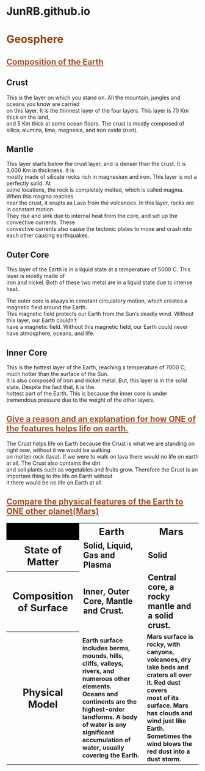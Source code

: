 # JunRB.github.io

<html>

<h1 style="color:SaddleBrown;">Geosphere</h1>

<h2 style="color:Sienna;"><b><u>Composition of the Earth</b></u></h2>

<h2><b>Crust</b></h2>
<p>
This is the layer on which you stand on. All the mountain, jungles and oceans you know are carried <br>
on this layer. It is the thinnest layer of the four layers. This layer is 70 Km thick on the land, <br>
and 5 Km thick at some ocean floors. The crust is mostly composed of silica, alumina, lime, magnesia, and iron oxide (rust).
</p>
<h2><b>Mantle</b></h2>
<p>
This layer starts below the crust layer, and is denser than the crust. It is 3,000 Km in thickness. It is <br>
mostly made of silicate rocks rich in magnesium and iron. This layer is not a perfectly solid. At <br>
some locations, the rock is completely melted, which is called magma. When this magma reaches <br>
near the crust, it erupts as Lava from the volcanoes. In this layer, rocks are in constant motion.<br>
 They rise and sink due to internal heat from the core, and set up the convective currents. These <br>
 convective currents also cause the tectonic plates to move and crash into each other causing earthquakes.
</p>
<h2><b>Outer Core</b></h2>
<p>
This layer of the Earth is in a liquid state at a temperature of 5000 C. This layer is mostly made of <br>
iron and nickel. Both of these two metal are in a liquid state due to intense heat.<br>

The outer core is always in constant circulatory motion, which creates a magnetic field around the Earth.<br>
This magnetic field protects our Earth from the Sun’s deadly wind. Without this layer, our Earth couldn’t <br>
have a magnetic field. Without this magnetic field, our Earth could never have atmosphere, oceans, and life.
</p>
<h2><b>Inner Core</b></h2>
<p>
This is the hottest layer of the Earth, reaching a temperature of 7000 C; much hotter than the surface of the Sun. <br>
It is also composed of iron and nickel metal. But, this layer is in the solid state. Despite the fact that, it is the <br>
hottest part of the Earth. This is because the inner core is under tremendous pressure due to the weight of the other layers.
</p>

<h2 style="color:Sienna;"><b><u>Give a reason and an explanation for how ONE of the features helps life on earth.</u></b></h2>

<p>The Crust helps life on Earth because the Crust is what we are standing on right now, without it we would be walking <br>
on molten rock (lava). If we were to walk on lava there would no life on earth at all. The Crust also contains the dirt <br>
and soil plants such as vegetables and fruits grow. Therefore the Crust is an important thing to the life on Earth without<br>
it there would be no life on Earth at all.

<h2 style="color:Sienna;"><b><u>Compare the physical features of the Earth to ONE other planet(Mars)</u></b></h2>

<table style="width:100%">
  <tr>
    <th style="background-color:black;"></th>
    <th style="font-size:160%;">Earth</th> 
    <th style="font-size:160%;">Mars</th>
  </tr>
   <tr>
    <th style="font-size:160%;"><b>State of Matter</b></th>
    <td style="font-size:130%;"><b>Solid, Liquid, Gas and Plasma</b></td>
    <td style="font-size:130%;"><b>Solid</b></td>
  </tr>
  <tr>
    <th style="font-size:160%;"><b>Composition of Surface</b></th>
    <td style="font-size:130%;"><b>Inner, Outer Core, Mantle and Crust.</b></td>
    <td style="font-size:130%;"><b>Central core, a rocky mantle and a solid crust.</b></td>
  </tr>
  <tr>
    <th style="font-size:160%;"><b>Physical Model</b></th>
    <td style="font-size:100%;"><b>Earth surface includes berms, mounds, hills, cliffs, valleys, rivers, and numerous other elements.<br> 
	Oceans and continents are the highest-order landforms. A body of water is any significant accumulation of water, usually covering the Earth.</b></td>
    <td style="font-size:100%;"><b>Mars surface is rocky, with canyons, volcanoes, dry lake beds and craters all over it. Red dust covers<br>
	most of its surface. Mars has clouds and wind just like Earth. Sometimes the wind blows the red dust into a dust storm.</b></th>
  </tr>
</table>


</head>
</html>
</head>
</html>

